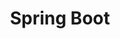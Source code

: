 ---
title: Spring Boot
description: This category contains all the tutorials relating to Spring Framework, Spring Boot and Spring Cloud.
image:

# Badge style
style:
    background: "#2a9d8f"
    color: "#fff"
---